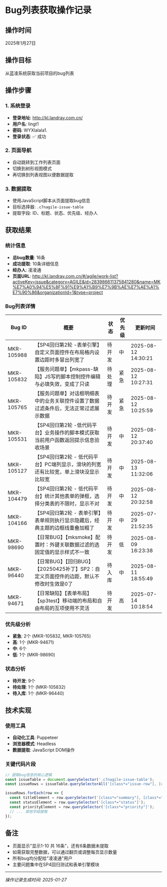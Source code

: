 # Bug列表获取操作记录

## 操作时间
2025年1月27日

## 操作目标
从蓝凌系统获取当前项目的bug列表

## 操作步骤

### 1. 系统登录
- **登录地址**: http://kl.landray.com.cn/
- **用户名**: lingt1
- **密码**: WYXlalala1.
- **登录状态**: ✅ 成功

### 2. 页面导航
- 自动跳转到工作列表页面
- 切换到树形视图模式
- 再切换到列表视图以便数据提取

### 3. 数据提取
- 使用JavaScript脚本从页面提取bug信息
- 目标选择器: `.c7nagile-issue-table`
- 提取字段: ID、标题、状态、优先级、经办人

## 获取结果

### 统计信息
- **总bug数量**: 16条
- **成功提取**: 10条详细信息
- **经办人**: 凌凌通
- **页面URL**: http://kl.landray.com.cn/#/agile/work-list?activeKey=issue&category=AGILE&id=283986611375841280&name=MK%E7%A0%94%E5%8F%91%E9%A1%B9%E7%9B%AE%E7%AE%A1%E7%90%86&organizationId=1&type=project

### Bug列表详情

| Bug ID | 概要 | 状态 | 优先级 | 更新时间 |
|--------|------|------|--------|----------|
| MKR-105988 | 【SP4回归第2轮 -表单引擎】自定义页面控件在布局格内设置边距时多冒出列宽了 | 待开发 | 中 | 2025-08-12 14:30:21 |
| MKR-105832 | 【服务问题单】【mkpass-缺陷】JS写的脚本控制控件编辑与必填失效，变成了只读 | 待处理 | 紧急 | 2025-08-12 10:27:31 |
| MKR-105765 | 【服务问题单】对话框明细表中的业务关联控件设置了数据过滤条件后，无法正常过滤展示数据 | 待开发 | 紧急 | 2025-08-12 10:25:59 |
| MKR-105531 | 【SP4回归第2轮 -低代码平台】业务操作的脚本模式获取当前用户函数返回提示信息验收场景 | 待开发 | 中 | 2025-08-12 20:37:40 |
| MKR-105127 | 【SP4回归第2轮 - 低代码平台】PC端列显示，滑块的列宽还有比较宽，单上滑块没显示比较宽 | 待开发 | 中 | 2025-08-13 11:32:06 |
| MKR-104479 | 【SP4回归第2轮 - 低代码平台】统计其他表单的弹框，选择分类表的不限时，显示不对 | 待开发 | 中 | 2025-08-12 20:32:58 |
| MKR-104166 | 【SP4回归第2轮 - 表单引擎】表单规则执行显示隐藏后，经典主题的边框线重叠加粗了 | 待开发 | 中 | 2025-07-29 21:52:35 |
| MKR-98690 | 【日常BUG】【mksmoke】配置时：外键关联数据过滤的选固定值的显示样式不一致 | 待开发 | 低 | 2025-08-09 16:23:38 |
| MKR-96440 | 【日常BUG】【回归BUG】【20250425补丁】SP2：自定义页面控件的边距，默认不修改时生效是0了 | 待入库 | 中 | 2025-08-11 18:55:49 |
| MKR-94671 | 【日常缺陷】【表单布局】【sp3test】移动端的布局和自由布局的互项使用不灵活 | 待开发 | 高 | 2025-07-14 10:18:54 |

### 优先级分析
- **紧急**: 2个 (MKR-105832, MKR-105765)
- **高**: 1个 (MKR-94671)
- **中**: 6个
- **低**: 1个 (MKR-98690)

### 状态分析
- **待开发**: 9个
- **待处理**: 1个 (MKR-105832)
- **待入库**: 1个 (MKR-96440)

## 技术实现

### 使用工具
- **自动化工具**: Puppeteer
- **浏览器模式**: Headless
- **数据提取**: JavaScript DOM操作

### 关键代码片段
```javascript
// 提取bug信息的核心逻辑
const issueTable = document.querySelector('.c7nagile-issue-table');
const issueRows = issueTable.querySelectorAll('[class*="issue-row"], [class*="table-row"], .c7n-table-row');

issueRows.forEach(row => {
  const titleElement = row.querySelector('[class*="summary"], [class*="title"], [class*="issue-summary"]');
  const statusElement = row.querySelector('[class*="status"]');
  const priorityElement = row.querySelector('[class*="priority"]');
  // ... 其他字段提取
});
```

## 备注
- 页面显示"显示1-10 共 16条"，还有6条数据未提取
- 如需获取完整数据，可以通过翻页或调整每页显示数量
- 所有bug均分配给"凌凌通"用户
- 主要问题集中在SP4回归测试和表单引擎模块

---
*操作记录生成时间: 2025-01-27*